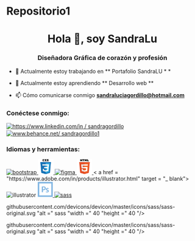 # Repositorio1
<h1 align = "center"> Hola 👋, soy SandraLu </h1>
<h3 align = "center"> Diseñadora Gráfica de corazón y profesión </h3>

- 🔭 Actualmente estoy trabajando en ** Portafolio SandraLU * *

- 🌱 Actualmente estoy aprendiendo ** Desarrollo web **

- 📫 Cómo comunicarse conmigo **sandraluciagordillo@hotmail.com**

<h3 align = "left"> Conéctese conmigo: </h3>
<p align = " izquierda ">
<a href="https://linkedin.com/in/https://www.linkedin.com/in/sandragordillo" target="blank"> <img align =" center "src =" https: //raw.githubusercontent.com/rahuldkjain/github-profile-readme-generator/master/src/images/icons/Social/linked-in-alt.svg "alt =" https://www.linkedin.com/in / sandragordillo "altura ="30 "de ancho =" 40 "/> </a>
<a href="https://www.behance.net/www.behance.net/ sandragordillo1" target="blank"> <img align = "center" src = "https://raw.githubusercontent.com/rahuldkjain /github-profile-readme-generator/master/src/images/icons/Social/behance.svg "alt =" www.behance.net/ sandragordillo1 "height =" 30 "width =" 40 "/> </a>
</p>

<h3 align = "left"> Idiomas y herramientas: </h3>
<p align = "left"> <a href="https://getbootstrap.com" target="_blank"> <img src = "https://raw.githubusercontent.com/devicons/devicon/master/icons/ bootstrap / bootstrap-plain-wordmark.svg "alt =" bootstrap "width =" 40 "height =" 40 "/> </a> <a href =" https://www.w3schools.com/css/ "objetivo = "_ en blanco"> <img src = "https://raw.githubusercontent.com/devicons/devicon/master/icons/css3/css3-original-wordmark.svg" alt = "css3" width = "40" height = "40" /> </a> <a href="https://www.figma.com/" target="_blank"> <img src = "https://www.vectorlogo.zone/logos/figma/ figma-icon.svg "alt = "figma" width = "40" height = "40" /> </a> <a href="https://www.w3.org/html/" target="_blank"> <img src = " https://raw.githubusercontent.com/devicons/devicon/master/icons/html5/html5-original-wordmark.svg "alt =" html5 "width =" 40 "height =" 40 "/> </a> < a href = "https://www.adobe.com/in/products/illustrator.html" target = "_ blank"> <img src = "https://www.vectorlogo.zone/logos/adobe_illustrator/adobe_illustrator-icon .svg "alt =" illustrator "width =" 40 "height =" 40 "/> </a> <a href="https://www.photoshop.com/en" target="_blank"> <img src = "https://raw.githubusercontent.com/devicons/devicon/master/icons/photoshop/photoshop-line.svg" alt = "photoshop" width = "40" height = "40" /> </ a > <a href="https://sass-lang.com" target="_blank"> <img src = "https://raw.githubusercontent.com/devicons/devicon/master/icons/sass/sass-original .svg "alt =" sass "width =" 40 "height =" 40 "/> </a> </p>githubusercontent.com/devicons/devicon/master/icons/sass/sass-original.svg "alt =" sass "width =" 40 "height =" 40 "/> </a> </p>githubusercontent.com/devicons/devicon/master/icons/sass/sass-original.svg "alt =" sass "width =" 40 "height =" 40 "/> </a> </p>
